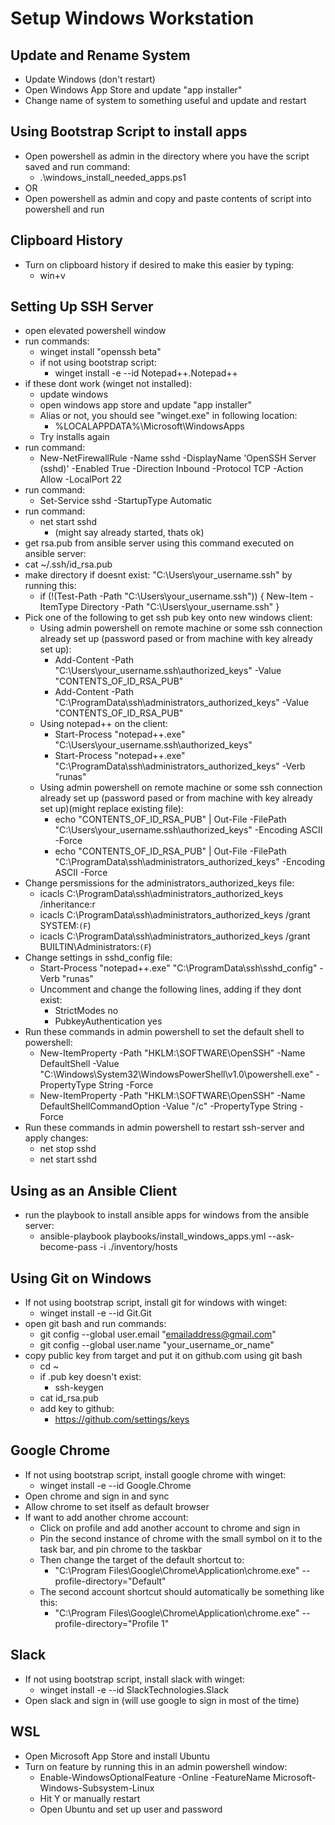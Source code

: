 # Setup Windows Workstation

## Update and Rename System

* Update Windows (don't restart)
* Open Windows App Store and update "app installer"
* Change name of system to something useful and update and restart

## Using Bootstrap Script to install apps

* Open powershell as admin in the directory where you have the script saved and run command:
  * .\windows_install_needed_apps.ps1
* OR
* Open powershell as admin and copy and paste contents of script into powershell and run

## Clipboard History

* Turn on clipboard history if desired to make this easier by typing:
  * win+v

## Setting Up SSH Server

* open elevated powershell window
* run commands:
  * winget install "openssh beta"
  * if not using bootstrap script:
    * winget install -e --id Notepad++.Notepad++
* if these dont work (winget not installed):
  * update windows
  * open windows app store and update "app installer"
  * Alias or not, you should see "winget.exe" in following location:
    * %LOCALAPPDATA%\Microsoft\WindowsApps
  * Try installs again
* run command:
  * New-NetFirewallRule -Name sshd -DisplayName 'OpenSSH Server (sshd)' -Enabled True -Direction Inbound -Protocol TCP -Action Allow -LocalPort 22
* run command:
  * Set-Service sshd -StartupType Automatic
* run command:
  * net start sshd
    * (might say already started, thats ok)
* get rsa.pub from ansible server using this command executed on ansible server:
* cat ~/.ssh/id_rsa.pub
* make directory if doesnt exist: "C:\Users\your_username\.ssh\" by running this:
  * if (!(Test-Path -Path "C:\Users\your_username\.ssh\")) { New-Item -ItemType Directory -Path "C:\Users\your_username\.ssh\" }
* Pick one of the following to get ssh pub key onto new windows client:
  * Using admin powershell on remote machine or some ssh connection already set up (password pased or from machine with key already set up):
    * Add-Content -Path "C:\Users\your_username\.ssh\authorized_keys" -Value "CONTENTS_OF_ID_RSA_PUB"
    * Add-Content -Path "C:\ProgramData\ssh\administrators_authorized_keys" -Value "CONTENTS_OF_ID_RSA_PUB"
  * Using notepad++ on the client:
    * Start-Process "notepad++.exe" "C:\Users\your_username\.ssh\authorized_keys"
    * Start-Process "notepad++.exe" "C:\ProgramData\ssh\administrators_authorized_keys" -Verb "runas"
  * Using admin powershell on remote machine or some ssh connection already set up (password pased or from machine with key already set up)(might replace existing file):
    * echo "CONTENTS_OF_ID_RSA_PUB" | Out-File -FilePath "C:\Users\your_username\.ssh\authorized_keys" -Encoding ASCII -Force
    * echo "CONTENTS_OF_ID_RSA_PUB" | Out-File -FilePath "C:\ProgramData\ssh\administrators_authorized_keys" -Encoding ASCII -Force
* Change persmissions for the administrators_authorized_keys file:
  * icacls C:\ProgramData\ssh\administrators_authorized_keys /inheritance:r
  * icacls C:\ProgramData\ssh\administrators_authorized_keys /grant SYSTEM:`(F`)
  * icacls C:\ProgramData\ssh\administrators_authorized_keys /grant BUILTIN\Administrators:`(F`)
* Change settings in sshd_config file:
  * Start-Process "notepad++.exe" "C:\ProgramData\ssh\sshd_config" -Verb "runas"
  * Uncomment and change the following lines, adding if they dont exist:
    * StrictModes no
    * PubkeyAuthentication yes
* Run these commands in admin powershell to set the default shell to powershell:
  * New-ItemProperty -Path "HKLM:\SOFTWARE\OpenSSH" -Name DefaultShell -Value "C:\Windows\System32\WindowsPowerShell\v1.0\powershell.exe" -PropertyType String -Force
  * New-ItemProperty -Path "HKLM:\SOFTWARE\OpenSSH" -Name DefaultShellCommandOption -Value "/c" -PropertyType String -Force
* Run these commands in admin powershell to restart ssh-server and apply changes:
  * net stop sshd
  * net start sshd
  
## Using as an Ansible Client

* run the playbook to install ansible apps for windows from the ansible server:
  * ansible-playbook playbooks/install_windows_apps.yml --ask-become-pass -i ./inventory/hosts
  
## Using Git on Windows

* If not using bootstrap script, install git for windows with winget:
  * winget install -e --id Git.Git
* open git bash and run commands:
  * git config --global user.email "emailaddress@gmail.com"
  * git config --global user.name "your_username_or_name"
* copy public key from target and put it on github.com using git bash
  * cd ~
  * if .pub key doesn't exist:
    * ssh-keygen
  * cat id_rsa.pub
  * add key to github:
    * <https://github.com/settings/keys>

## Google Chrome

* If not using bootstrap script, install google chrome with winget:
  * winget install -e --id Google.Chrome
* Open chrome and sign in and sync
* Allow chrome to set itself as default browser
* If want to add another chrome account:
  * Click on profile and add another account to chrome and sign in
  * Pin the second instance of chrome with the small symbol on it to the task bar, and pin chrome to the taskbar
  * Then change the target of the default shortcut to:
    * "C:\Program Files\Google\Chrome\Application\chrome.exe" --profile-directory="Default"
  * The second account shortcut should automatically be something like this:
    * "C:\Program Files\Google\Chrome\Application\chrome.exe" --profile-directory="Profile 1"

## Slack

* If not using bootstrap script, install slack with winget:
  * winget install -e --id SlackTechnologies.Slack
* Open slack and sign in (will use google to sign in most of the time)

## WSL

* Open Microsoft App Store and install Ubuntu
* Turn on feature by running this in an admin powershell window:
  * Enable-WindowsOptionalFeature -Online -FeatureName Microsoft-Windows-Subsystem-Linux
  * Hit Y or manually restart
  * Open Ubuntu and set up user and password